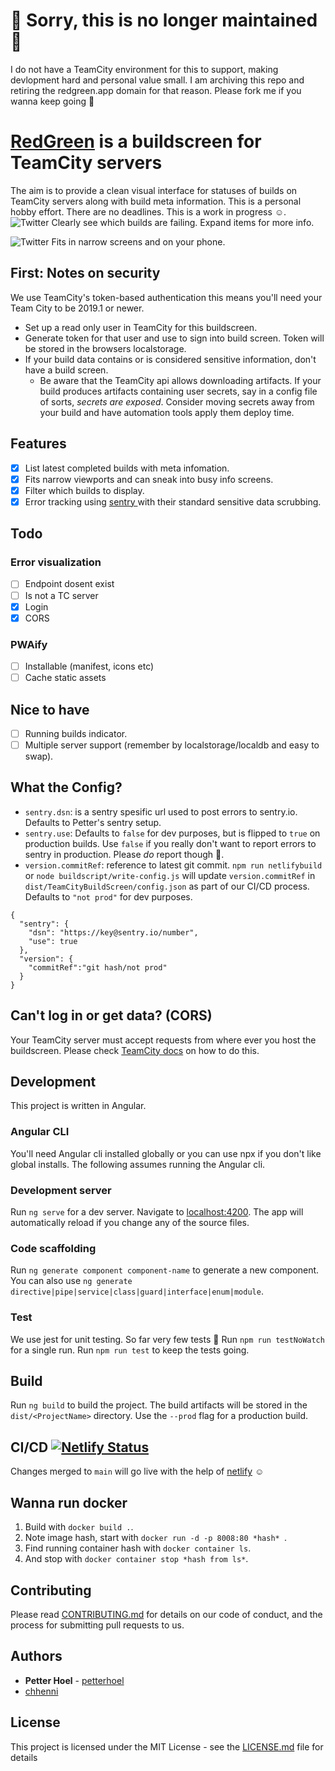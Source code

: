 # 👋 Sorry, this is no longer maintained 👋
I do not have a TeamCity environment for this to support, making devlopment hard and personal value small. I am archiving this repo and retiring the redgreen.app domain for that reason. Please fork me if you wanna keep going 🤗


# [RedGreen](https://redgreen.app) is a buildscreen for TeamCity servers
The aim is to provide a clean visual interface for statuses of builds on TeamCity servers along with build meta information. This is a personal hobby effort. There are no deadlines. This is a work in progress ☺️. 
 ![Twitter](./docs/images/fullscreen.png)
 Clearly see which builds are failing. Expand items for more info.
 
 ![Twitter](./docs/images/narrow.png)
Fits in narrow screens and on your phone. 

## First: Notes on security
We use TeamCity's token-based authentication this means you'll need your Team City to be 2019.1 or newer.
- Set up a read only user in TeamCity for this buildscreen.
- Generate token for that user and use to sign into build screen. Token will be stored in the browsers localstorage.
- If your build data contains or is considered sensitive information, don't have a build screen.
  - Be aware that the TeamCity api allows downloading artifacts. If your build produces artifacts containing user secrets, say in a config file of sorts, *secrets are exposed*. Consider moving secrets away from your build and have automation tools apply them deploy time.  

## Features
- [x] List latest completed builds with meta infomation.
- [x] Fits narrow viewports and can sneak into busy info screens.
- [x] Filter which builds to display.
- [x] Error tracking using [sentry ](https://sentry.io/) with their standard sensitive data scrubbing.

## Todo
### Error visualization    
- [ ] Endpoint dosent exist
- [ ] Is not a TC server
- [x] Login
- [x] CORS
### PWAify
- [ ] Installable (manifest, icons etc)
- [ ] Cache static assets

## Nice to have
- [ ] Running builds indicator.
- [ ] Multiple server support (remember by localstorage/localdb and easy to swap).

## What the Config?
- `sentry.dsn`: is a sentry spesific url used to post errors to sentry.io. Defaults to Petter's sentry setup.
- `sentry.use`:  Defaults to `false` for dev purposes, but is flipped to `true` on production builds. Use `false` if you really don't want to report errors to sentry in production. Please _*do*_ report though 🙏.
- `version.commitRef`: reference to latest git commit. `npm run netlifybuild` or `node buildscript/write-config.js` will update `version.commitRef` in `dist/TeamCityBuildScreen/config.json` as part of our CI/CD process. Defaults to `"not prod"` for dev purposes.
```
{
  "sentry": {
    "dsn": "https://key@sentry.io/number",
    "use": true
  },
  "version": {
    "commitRef":"git hash/not prod"
  }
}

```

## Can't log in or get data? (CORS)
Your TeamCity server must accept requests from where ever you host the buildscreen. Please check [TeamCity docs](https://confluence.jetbrains.com/display/TCD18/REST+API#RESTAPI-CORSSupport) on how to do this.

## Development
This project is written in Angular.

### Angular CLI
You'll need Angular cli installed globally or you can use npx if you don't like global installs. The following assumes running the Angular cli.

### Development server
Run `ng serve` for a dev server. Navigate to [localhost:4200](http://localhost:4200/). The app will automatically reload if you change any of the source files.

### Code scaffolding
Run `ng generate component component-name` to generate a new component. You can also use `ng generate directive|pipe|service|class|guard|interface|enum|module`.

### Test
We use jest for unit testing. So far very few tests 🙈
Run `npm run testNoWatch` for a single run. Run `npm run test` to keep the tests going. 

## Build
Run `ng build` to build the project. The build artifacts will be stored in the `dist/<ProjectName>` directory. Use the `--prod` flag for a production build.

## CI/CD [![Netlify Status](https://api.netlify.com/api/v1/badges/ad6c1e2f-621d-4c6d-b9e8-77ee005f8294/deploy-status)](https://app.netlify.com/sites/redgreen/deploys)
Changes merged to `main` will go live with the help of [netlify](https://netlify.com) ☺️

## Wanna run docker
1. Build with `docker build .`.
1. Note image hash, start with `docker run -d -p 8008:80 *hash* `.
1. Find running container hash with `docker container ls`.
1. And stop with `docker container stop *hash from ls*`.

## Contributing
Please read [CONTRIBUTING.md](CONTRIBUTING.md) for details on our code of conduct, and the process for submitting pull requests to us.

## Authors
* **Petter Hoel** - [petterhoel](https://github.com/petterhoel/)
* [chhenni](https://github.com/chhenni)

## License
This project is licensed under the MIT License - see the [LICENSE.md](LICENSE.md) file for details
